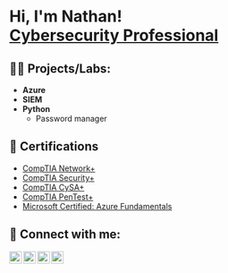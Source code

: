 <h1>Hi, I'm Nathan! <br/><a href="https://www.linkedin.com/in/joshmadakor/">Cybersecurity Professional</a></h1>

<h2>👨‍💻 Projects/Labs:</h2>

- <b>Azure</b>
- <b>SIEM</b>
- <b>Python</b>
  - Password manager

<h2>📄 Certifications</h2>

- [CompTIA Network+](https://www.credly.com/badges/4104bb4b-29a8-412f-bb06-7701b78d048c/linked_in_profile)
- [CompTIA Security+](https://www.credly.com/badges/09d0137f-7654-4f2d-8a6d-41a819aefabe)
- [CompTIA CySA+](https://www.credly.com/badges/6d300cd6-638b-49e8-8e3e-7bd49dd443fd)
- [CompTIA PenTest+](https://www.credly.com/badges/12b1b285-9b47-43f9-bade-2ec05c72f3e0)
- [Microsoft Certified: Azure Fundamentals](https://learn.microsoft.com/en-us/users/nathanhoskins-5346/credentials/7f89e104cd467b95)

<h2> 🤳 Connect with me:</h2>

[<img align="left" alt="JoshMadakor | YouTube" width="22px" src="https://cdn.jsdelivr.net/npm/simple-icons@v3/icons/youtube.svg" />][youtube]
[<img align="left" alt="JoshMadakor | Twitter" width="22px" src="https://cdn.jsdelivr.net/npm/simple-icons@v3/icons/twitter.svg" />][twitter]
[<img align="left" alt="JoshMadakor | LinkedIn" width="22px" src="https://cdn.jsdelivr.net/npm/simple-icons@v3/icons/linkedin.svg" />][linkedin]
[<img align="left" alt="JoshMadakor | Instagram" width="22px" src="https://cdn.jsdelivr.net/npm/simple-icons@v3/icons/instagram.svg" />][instagram]

[twitter]: https://twitter.com/joshmadakor
[youtube]: https://www.youtube.com/c/joshmadakor
[instagram]: https://www.instagram.com/joshmadakor/
[linkedin]: https://linkedin.com/in/joshmadakor

<!--
**joshmadakor1/joshmadakor1** is a ✨ _special_ ✨ repository because its `README.md` (this file) appears on your GitHub profile.

Here are some ideas to get you started:

- 🔭 I’m currently working on ...
- 🌱 I’m currently learning ...
- 👯 I’m looking to collaborate on ...
- 🤔 I’m looking for help with ...
- 💬 Ask me about ...
- 📫 How to reach me: ...
- 😄 Pronouns: ...
- ⚡ Fun fact: ...
-->
